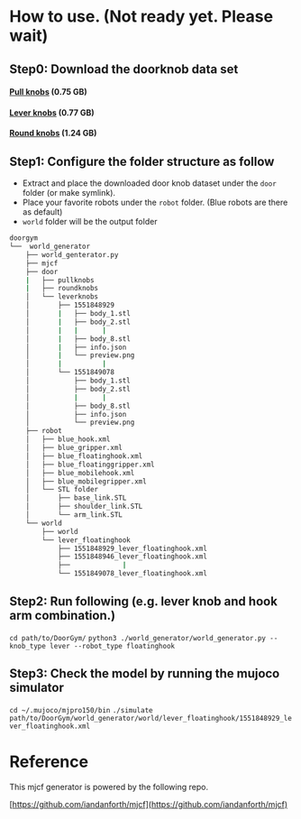# How to use. (Not ready yet. Please wait) 

## Step0: Download the doorknob data set
#### [Pull knobs](https://github.com/PSVL/DoorGym/releases/download/v1.0/pullknobs.tar.gz) (0.75 GB)
#### [Lever knobs](https://github.com/PSVL/DoorGym/releases/download/v1.0/leverknobs.tar.gz) (0.77 GB)
#### [Round knobs](https://github.com/PSVL/DoorGym/releases/download/v1.0/roundknobs.tar.gz) (1.24 GB)

## Step1: Configure the folder structure as follow
* Extract and place the downloaded door knob dataset under the `door` folder (or make symlink).
* Place your favorite robots under the `robot` folder. (Blue robots are there as default)
* `world` folder will be the output folder

```bash
doorgym
└──  world_generator
    ├── world_genterator.py
    ├── mjcf
    ├── door
    |   ├── pullknobs
    |   ├── roundknobs
    │   └── leverknobs
    │       ├── 1551848929
    │       |   ├── body_1.stl
    │       |   ├── body_2.stl
    │       |   |      |  
    │       |   ├── body_8.stl
    │       |   ├── info.json
    │       |   └── preview.png
    │       |          |
    │       └── 1551849078
    │           ├── body_1.stl
    │           ├── body_2.stl
    │           |      |  
    │           ├── body_8.stl
    │           ├── info.json
    │           └── preview.png
    ├── robot
    │   ├── blue_hook.xml
    │   ├── blue_gripper.xml
    │   ├── blue_floatinghook.xml
    │   ├── blue_floatinggripper.xml
    │   ├── blue_mobilehook.xml
    │   ├── blue_mobilegripper.xml
    │   └── STL folder
    │       ├── base_link.STL
    │       ├── shoulder_link.STL
    │       └── arm_link.STL
    └── world
        ├── world
        └── lever_floatinghook
            ├── 1551848929_lever_floatinghook.xml
            ├── 1551848946_lever_floatinghook.xml
            ├──             |    
            └── 1551849078_lever_floatinghook.xml
```


## Step2: Run following (e.g. lever knob and hook arm combination.)
`cd path/to/DoorGym/`
`python3 ./world_generator/world_generator.py --knob_type lever --robot_type floatinghook`

## Step3: Check the model by running the mujoco simulator
`cd ~/.mujoco/mjpro150/bin`
`./simulate path/to/DoorGym/world_generator/world/lever_floatinghook/1551848929_lever_floatinghook.xml`

# Reference
This mjcf generator is powered by the following repo.

[https://github.com/iandanforth/mjcf](https://github.com/iandanforth/mjcf)

